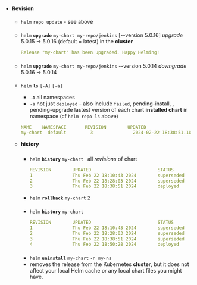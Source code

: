 

###
- #### Revision
    - `helm` `repo update` - see above

    ####
    - `helm` **`upgrade`** `my-chart my-repo/jenkins`  [--version 5.0.16]
        *upgrade* 5.0.15 -> 5.0.16 (default = latest) in the **cluster**
        ```yaml
        Release "my-chart" has been upgraded. Happy Helming!
        ```
    ####
    - `helm` **`upgrade`** `my-chart my-repo/jenkins`  --version 5.0.14
        *downgrade* 5.0.16 -> 5.0.14 

    ####
    - `helm` **`ls`** `[-A]` `[-a]` 
        -  `-A` all namespaces
        -  `-a` not just `deployed` - also include `failed`, pending-install, , pending-upgrade
        lastest version of each chart **installed chart** in namespace (cf `helm repo ls` above)
        ```yaml
        NAME    NAMESPACE       REVISION        UPDATED                                 STATUS          CHART           APP VERSION
        my-chart  default         3               2024-02-22 18:38:51.10607678 +0000 UTC  deployed        jenkins-5.0.14  2.440.1   
        ```

    - **history**     
        ###
        - `helm` **`history`** `my-chart `
            all *revisions* of  chart
            ```yaml
            REVISION        UPDATED                         STATUS          CHART           APP VERSION     DESCRIPTION     
            1               Thu Feb 22 18:10:43 2024        superseded      jenkins-5.0.15  2.440.1         Install complete
            2               Thu Feb 22 18:28:03 2024        superseded      jenkins-5.0.16  2.440.1         Upgrade complete
            3               Thu Feb 22 18:38:51 2024        deployed        jenkins-5.0.14  2.440.1         Upgrade complete
            ```

        - `helm` **`rollback`** `my-chart` `2`
        ####
        - `helm` **`history`** `my-chart `
            ```yaml
            REVISION        UPDATED                         STATUS          CHART           APP VERSION     DESCRIPTION     
            1               Thu Feb 22 18:10:43 2024        superseded      jenkins-5.0.15  2.440.1         Install complete
            2               Thu Feb 22 18:28:03 2024        superseded      jenkins-5.0.16  2.440.1         Upgrade complete
            3               Thu Feb 22 18:38:51 2024        superseded      jenkins-5.0.14  2.440.1         Upgrade complete
            4               Thu Feb 22 18:50:28 2024        deployed        jenkins-5.0.16  2.440.1         Rollback to 2   
            ```

        ####
        - `helm` **`uninstall`** `my-chart` `-n my-ns`
         - removes the release from the Kubernetes **cluster**, but it does not affect your local Helm cache or any local chart files you might have.
    






